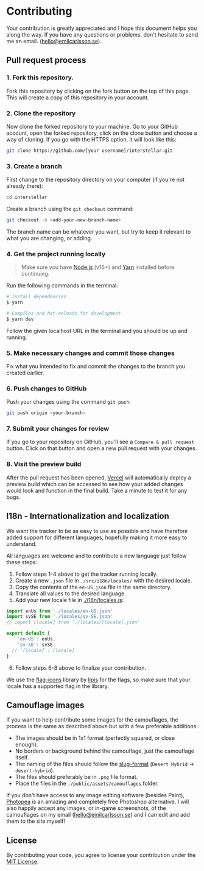 # Contributing
Your contribution is greatly appreciated and I hope this document helps you along the way. If you have any questions or problems, don't hesitate to send me an email. ([hello@emilcarlsson.se](mailto:hello@emilcarlsson.se)).

## Pull request process

### 1. Fork this repository.
Fork this repository by clicking on the fork button on the top of this page. This will create a copy of this repository in your account.

### 2. Clone the repository
Now clone the forked repository to your machine. Go to your GitHub account, open the forked repository, click on the clone button and choose a way of cloning. If you go with the HTTPS option, it will look like this:
```bash
git clone https://github.com/[your username]/interstellar.git
```

### 3. Create a branch
First change to the repository directory on your computer (if you're not already there):
```bash
cd interstellar
```
Create a branch using the `git checkout` command:
```bash
git checkout -b <add-your-new-branch-name>
```
The branch name can be whatever you want, but try to keep it relevant to what you are changing, or adding.

### 4. Get the project running locally
> Make sure you have [Node.js](https://nodejs.org/) (v16+) and [Yarn](https://yarnpkg.com/getting-started/install) installed before continuing.

Run the following commands in the terminal:
```bash
# Install dependencies
$ yarn

# Compiles and hot-reloads for development
$ yarn dev
```
Follow the given localhost URL in the terminal and you should be up and running.

### 5. Make necessary changes and commit those changes
Fix what you intended to fix and commit the changes to the branch you created earlier.

### 6. Push changes to GitHub
Push your changes using the command `git push`:
```bash
git push origin <your-branch>
```

### 7. Submit your changes for review
If you go to your repository on GitHub, you'll see a `Compare & pull request` button. Click on that button and open a new pull request with your changes.

### 8. Visit the preview build
After the pull request has been opened, [Vercel](https://vercel.com/) will automatically deploy a preview build which can be accessed to see how your added changes would look and function in the final build. Take a minute to test it for any bugs.

## I18n - Internationalization and localization

We want the tracker to be as easy to use as possible and have therefore added support for different languages, hopefully making it more easy to understand.

All languages are welcome and to contribute a new language just follow these steps:

1. Follow steps 1-4 above to get the tracker running locally.
2. Create a new `.json` file in `./src/i18n/locales/` with the desired locale.
3. Copy the contents of the `en-US.json` file in the same directory.
4. Translate all values to the desired language.
5. Add your new locale file in [./i18n/locales.js](https://github.com/carlssonemil/interstellar/blob/main/src/i18n/locales.js):
```javascript
import enUs from './locales/en-US.json'
import svSE from './locales/sv-SE.json'
// import [locale] from './locales/[locale].json'

export default {
	'en-US': enUs,
	'sv-SE': svSE,
  // '[locale]': [locale]
}
```
6. Follow steps 6-8 above to finalize your contribution.

We use the [flag-icons](https://flagicons.lipis.dev/) library by [lipis](https://github.com/lipis) for the flags, so make sure that your locale has a supported flag in the library.

## Camouflage images

If you want to help contribute some images for the camouflages, the process is the same as described above but with a few preferable additions:

* The images should be in 1x1 format (perfectly squared, or close enough).
* No borders or background behind the camouflage, just the camouflage itself.
* The naming of the files should follow the [slug-format](https://en.wikipedia.org/wiki/Clean_URL#Slug) (`Desert Hybrid` -> `desert-hybrid`).
* The files should preferably be in `.png` file format.
* Place the files in the `./public/assets/camouflages` folder.

If you don't have access to any image editing software (besides Paint), [Photopea](https://www.photopea.com/) is an amazing and completely free Photoshop alternative. I will also happily accept any images, or in-game screenshots, of the camouflages on my email ([hello@emilcarlsson.se](hello@emilcarlsson.se)) and I can edit and add them to the site myself!

###

###

## License

By contributing your code, you agree to license your contribution under the [MIT License](https://github.com/carlssonemil/interstellar/blob/main/LICENSE).
